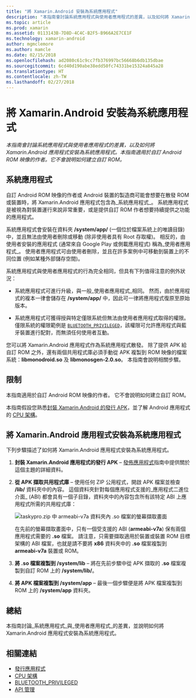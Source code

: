 ```yaml
---
title: "將 Xamarin.Android 安裝為系統應用程式"
description: "本指南會討論系統應用程式與使用者應用程式的差異，以及如何將 Xamarin.Android 應用程式安裝為系統應用程式。 本指南適用於自訂 Android ROM 映像的作者。 它不會說明如何建立自訂 ROM。"
ms.topic: article
ms.prod: xamarin
ms.assetid: 0113143B-7D8D-4C4C-B2F5-B966A2E7CE1F
ms.technology: xamarin-android
author: mgmclemore
ms.author: mamcle
ms.date: 02/15/2018
ms.openlocfilehash: ad2080c61c9cc7fb376997bc56668b6db135dbae
ms.sourcegitcommit: 6cd40d190abe38edd50fc74331be15324a845a28
ms.translationtype: HT
ms.contentlocale: zh-TW
ms.lasthandoff: 02/27/2018
---
```

# <a name="installing-xamarinandroid-as-a-system-app"></a>將 Xamarin.Android 安裝為系統應用程式

_本指南會討論系統應用程式與使用者應用程式的差異，以及如何將 Xamarin.Android 應用程式安裝為系統應用程式。本指南適用於自訂 Android ROM 映像的作者。它不會說明如何建立自訂 ROM。_

## <a name="system-app"></a>系統應用程式

自訂 Android ROM 映像的作者或 Android 裝置的製造商可能會想要在散發 ROM 或裝置時，將 Xamarin.Android 應用程式包含為_系統應用程式_。 系統應用程式是被視為對裝置運行來說非常重要，或是提供自訂 ROM 作者想要持續提供之功能的應用程式。

系統應用程式會安裝在資料夾 **/system/app/** (一個位於檔案系統上的唯讀目錄) 中，並且無法由使用者刪除或移動 (除非使用者具有 Root 存取權)。 相反的，由使用者安裝的應用程式 (通常來自 Google Play 或側載應用程式) 稱為_使用者應用程式_。 使用者應用程式可由使用者刪除，並且在許多案例中可移動到裝置上的不同位置 (例如某種外部儲存空間)。

系統應用程式與使用者應用程式的行為完全相同，但具有下列值得注意的例外狀況：

- 系統應用程式可進行升級，與一般_使用者應用程式_相同。 然而，由於應用程式的複本一律會儲存在 **/system/app/** 中，因此可一律將應用程式復原至原始版本。

- 系統應用程式可獲得授與特定僅限系統但無法由使用者應用程式取得的權限。 僅限系統的權限範例是 [`BLUETOOTH_PRIVILEGED`](https://developer.android.com/reference/android/Manifest.permission.html#BLUETOOTH_PRIVILEGED)，該權限可允許應用程式與藍牙裝置進行配對，而無須任何使用者互動。

您可以將 Xamarin.Android 應用程式作為系統應用程式散發。 除了提供 APK 給自訂 ROM 之外，還有兩個共用程式庫必須手動從 APK 複製到 ROM 映像的檔案系統：**libmonodroid.so** 及 **libmonosgen-2.0.so**。 本指南會說明相關步驟。

## <a name="restrictions"></a>限制

本指南適用於自訂 Android ROM 映像的作者。 它不會說明如何建立自訂 ROM。

本指南假設您熟悉[封裝 Xamarin.Android 的發行 APK](~/android/deploy-test/publishing/index.md)，並了解 Android 應用程式的 [CPU 架構](~/android/app-fundamentals/cpu-architectures.md)。

## <a name="install-a-xamarinandroid-app-as-a-system-app"></a>將 Xamarin.Android 應用程式安裝為系統應用程式

下列步驟描述了如何將 Xamarin.Android 應用程式安裝為系統應用程式。

1. **封裝 Xamarin.Android 應用程式的發行 APK** &ndash; [發佈應用程式](~/android/deploy-test/publishing/index.md)指南中提供關於這個主題的詳細資料。

2. **從 APK 擷取共用程式庫** &ndash; 使用任何 ZIP 公用程式，開啟 APK 檔案並檢查 **/lib/** 資料夾中的內容。 這個資料夾針對每個應用程式支援的_應用程式二進位介面_ (ABI) 都會具有一個子目錄，資料夾中的內容包含所有該特定 ABI 上應用程式所需的共用程式庫：

    ![taskypro.zip 中 armeabi-v7a 資料夾內 .so 檔案的螢幕擷取畫面](install-system-app-images/install-system-app-01.png)

   在先前的螢幕擷取畫面中，只有一個受支援的 ABI (**armeabi-v7a**) 保有兩個應用程式需要的 **.so** 檔案。 請注意，只需要擷取適用於裝置或裝置 ROM 目標架構的 ABI 檔案，也就是請不要將 **x86** 資料夾中的 **.so** 檔案複製到 **armeabi-v7a** 裝置或 ROM。

3. **將 .so 檔案複製到 /system/lib** &ndash; 將在先前步驟中從 APK 擷取的 **.so** 檔案複製到自訂 ROM 上的 **/system/lib/**。

4. **將 APK 檔案複製到 /system/app** &ndash; 最後一個步驟便是將 APK 檔案複製到 ROM 上的 **/system/app** 資料夾。


## <a name="summary"></a>總結

本指南討論_系統應用程式_與_使用者應用程式_的差異，並說明如何將 Xamarin.Android 應用程式安裝為系統應用程式。



## <a name="related-links"></a>相關連結

- [發行應用程式](~/android/deploy-test/publishing/index.md)
- [CPU 架構](~/android/app-fundamentals/cpu-architectures.md)
- [BLUETOOTH_PRIVILEGED](https://developer.android.com/reference/android/Manifest.permission.html#BLUETOOTH_PRIVILEGED)
- [API 管理](https://developer.android.com/ndk~/abis.html)
